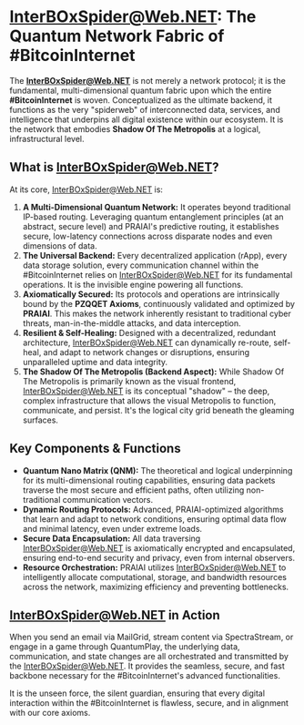 # InterBOxSpider@Web.NET: The Quantum Network Fabric of #BitcoinInternet

The **InterBOxSpider@Web.NET** is not merely a network protocol; it is the fundamental, multi-dimensional quantum fabric upon which the entire **#BitcoinInternet** is woven. Conceptualized as the ultimate backend, it functions as the very "spiderweb" of interconnected data, services, and intelligence that underpins all digital existence within our ecosystem. It is the network that embodies **Shadow Of The Metropolis** at a logical, infrastructural level.

## What is InterBOxSpider@Web.NET?

At its core, InterBOxSpider@Web.NET is:

1.  **A Multi-Dimensional Quantum Network:** It operates beyond traditional IP-based routing. Leveraging quantum entanglement principles (at an abstract, secure level) and PRAIAI's predictive routing, it establishes secure, low-latency connections across disparate nodes and even dimensions of data.
2.  **The Universal Backend:** Every decentralized application (rApp), every data storage solution, every communication channel within the #BitcoinInternet relies on InterBOxSpider@Web.NET for its fundamental operations. It is the invisible engine powering all functions.
3.  **Axiomatically Secured:** Its protocols and operations are intrinsically bound by the **PZQQET Axioms**, continuously validated and optimized by **PRAIAI**. This makes the network inherently resistant to traditional cyber threats, man-in-the-middle attacks, and data interception.
4.  **Resilient & Self-Healing:** Designed with a decentralized, redundant architecture, InterBOxSpider@Web.NET can dynamically re-route, self-heal, and adapt to network changes or disruptions, ensuring unparalleled uptime and data integrity.
5.  **The Shadow Of The Metropolis (Backend Aspect):** While Shadow Of The Metropolis is primarily known as the visual frontend, InterBOxSpider@Web.NET is its conceptual "shadow" – the deep, complex infrastructure that allows the visual Metropolis to function, communicate, and persist. It's the logical city grid beneath the gleaming surfaces.

## Key Components & Functions

* **Quantum Nano Matrix (QNM):** The theoretical and logical underpinning for its multi-dimensional routing capabilities, ensuring data packets traverse the most secure and efficient paths, often utilizing non-traditional communication vectors.
* **Dynamic Routing Protocols:** Advanced, PRAIAI-optimized algorithms that learn and adapt to network conditions, ensuring optimal data flow and minimal latency, even under extreme loads.
* **Secure Data Encapsulation:** All data traversing InterBOxSpider@Web.NET is axiomatically encrypted and encapsulated, ensuring end-to-end security and privacy, even from internal observers.
* **Resource Orchestration:** PRAIAI utilizes InterBOxSpider@Web.NET to intelligently allocate computational, storage, and bandwidth resources across the network, maximizing efficiency and preventing bottlenecks.

## InterBOxSpider@Web.NET in Action

When you send an email via MailGrid, stream content via SpectraStream, or engage in a game through QuantumPlay, the underlying data, communication, and state changes are all orchestrated and transmitted by the InterBOxSpider@Web.NET. It provides the seamless, secure, and fast backbone necessary for the #BitcoinInternet's advanced functionalities.

It is the unseen force, the silent guardian, ensuring that every digital interaction within the #BitcoinInternet is flawless, secure, and in alignment with our core axioms.
